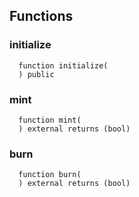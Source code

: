


## Functions
### initialize
```solidity
  function initialize(
  ) public
```




### mint
```solidity
  function mint(
  ) external returns (bool)
```




### burn
```solidity
  function burn(
  ) external returns (bool)
```




